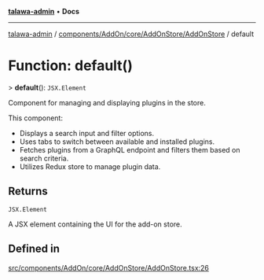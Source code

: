 [**talawa-admin**](../../../../../../README.md) • **Docs**

***

[talawa-admin](../../../../../../modules.md) / [components/AddOn/core/AddOnStore/AddOnStore](../README.md) / default

# Function: default()

\> **default**(): `JSX.Element`

Component for managing and displaying plugins in the store.

This component:
- Displays a search input and filter options.
- Uses tabs to switch between available and installed plugins.
- Fetches plugins from a GraphQL endpoint and filters them based on search criteria.
- Utilizes Redux store to manage plugin data.

## Returns

`JSX.Element`

A JSX element containing the UI for the add-on store.

## Defined in

[src/components/AddOn/core/AddOnStore/AddOnStore.tsx:26](https://github.com/PalisadoesFoundation/talawa-admin/blob/9dd5d7fd647f8a7c9e1c1e14bf645b71b32c51c2/src/components/AddOn/core/AddOnStore/AddOnStore.tsx#L26)
